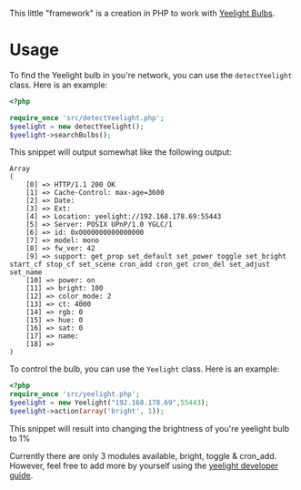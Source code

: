 This little "framework" is a creation in PHP to work with [Yeelight Bulbs](https://www.yeelight.com/en_US/product/wifi-led-c).

# Usage
To find the Yeelight bulb in you're network, you can use the `detectYeelight` class. Here is an example:

```PHP
<?php

require_once 'src/detectYeelight.php';
$yeelight = new detectYeelight();
$yeelight->searchBulbs();
```

This snippet will output somewhat like the following output:

```
Array
(
    [0] => HTTP/1.1 200 OK
    [1] => Cache-Control: max-age=3600
    [2] => Date: 
    [3] => Ext: 
    [4] => Location: yeelight://192.168.178.69:55443
    [5] => Server: POSIX UPnP/1.0 YGLC/1
    [6] => id: 0x0000000000000000
    [7] => model: mono
    [8] => fw_ver: 42
    [9] => support: get_prop set_default set_power toggle set_bright start_cf stop_cf set_scene cron_add cron_get cron_del set_adjust set_name
    [10] => power: on
    [11] => bright: 100
    [12] => color_mode: 2
    [13] => ct: 4000
    [14] => rgb: 0
    [15] => hue: 0
    [16] => sat: 0
    [17] => name: 
    [18] => 
)
```

To control the bulb, you can use the `Yeelight` class. Here is an example:

```PHP
<?php
require_once 'src/yeelight.php';
$yeelight = new Yeelight("192.168.178.69",55443);
$yeelight->action(array('bright', 1));
```

This snippet will result into changing the brightness of you're yeelight bulb to 1%

Currently there are only 3 modules available, bright, toggle & cron_add. However, feel free to add more by yourself using the [yeelight developer guide](https://www.yeelight.com/download/Yeelight_Inter-Operation_Spec.pdf).
